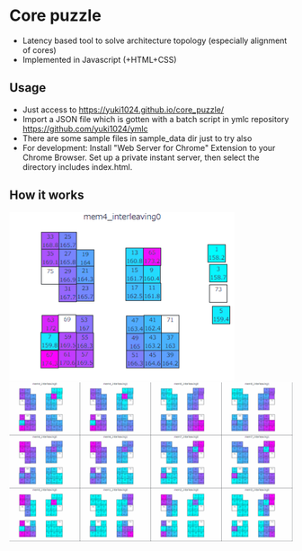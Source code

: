 # Core puzzle
- Latency based tool to solve architecture topology (especially alignment of cores)
- Implemented in Javascript (+HTML+CSS)

## Usage
- Just access to https://yuki1024.github.io/core_puzzle/
- Import a JSON file which is gotten with a batch script in ymlc repository https://github.com/yuki1024/ymlc
- There are some sample files in sample_data dir just to try also
- For development: Install "Web Server for Chrome" Extension to your Chrome Browser. Set up a private instant server, then select the directory includes index.html.

## How it works
<img src="/img/core_puzzle0.gif" width="400">
<img src="/img/core_puzzle.gif" width="900">


